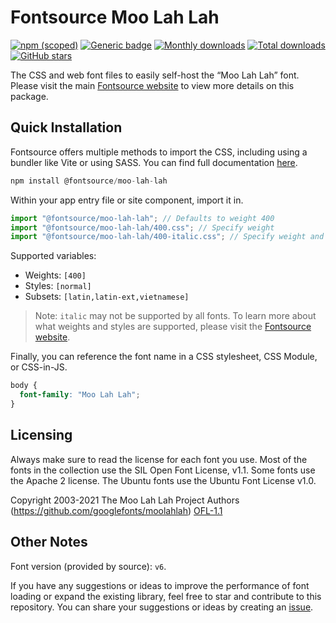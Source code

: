 # Fontsource Moo Lah Lah

[![npm (scoped)](https://img.shields.io/npm/v/@fontsource/moo-lah-lah?color=brightgreen)](https://www.npmjs.com/package/@fontsource/moo-lah-lah) [![Generic badge](https://img.shields.io/badge/fontsource-passing-brightgreen)](https://github.com/fontsource/fontsource) [![Monthly downloads](https://badgen.net/npm/dm/@fontsource/moo-lah-lah)](https://github.com/fontsource/fontsource) [![Total downloads](https://badgen.net/npm/dt/@fontsource/moo-lah-lah)](https://github.com/fontsource/fontsource) [![GitHub stars](https://img.shields.io/github/stars/fontsource/fontsource.svg?style=social&label=Star)](https://github.com/fontsource/fontsource/stargazers)

The CSS and web font files to easily self-host the “Moo Lah Lah” font. Please visit the main [Fontsource website](https://fontsource.org/fonts/moo-lah-lah) to view more details on this package.

## Quick Installation

Fontsource offers multiple methods to import the CSS, including using a bundler like Vite or using SASS. You can find full documentation [here](https://fontsource.org/docs/getting-started/introduction).

```javascript
npm install @fontsource/moo-lah-lah
```

Within your app entry file or site component, import it in.

```javascript
import "@fontsource/moo-lah-lah"; // Defaults to weight 400
import "@fontsource/moo-lah-lah/400.css"; // Specify weight
import "@fontsource/moo-lah-lah/400-italic.css"; // Specify weight and style
```

Supported variables:
- Weights: `[400]`
- Styles: `[normal]`
- Subsets: `[latin,latin-ext,vietnamese]`

> Note: `italic` may not be supported by all fonts. To learn more about what weights and styles are supported, please visit the [Fontsource website](https://fontsource.org/fonts/moo-lah-lah).

Finally, you can reference the font name in a CSS stylesheet, CSS Module, or CSS-in-JS.

```css
body {
  font-family: "Moo Lah Lah";
}
```

## Licensing
Always make sure to read the license for each font you use. Most of the fonts in the collection use the SIL Open Font License, v1.1. Some fonts use the Apache 2 license. The Ubuntu fonts use the Ubuntu Font License v1.0.

Copyright 2003-2021 The Moo Lah Lah Project Authors (https://github.com/googlefonts/moolahlah)
[OFL-1.1](http://scripts.sil.org/OFL)

## Other Notes
Font version (provided by source): `v6`.

If you have any suggestions or ideas to improve the performance of font loading or expand the existing library, feel free to star and contribute to this repository. You can share your suggestions or ideas by creating an [issue](https://github.com/fontsource/fontsource/issues).